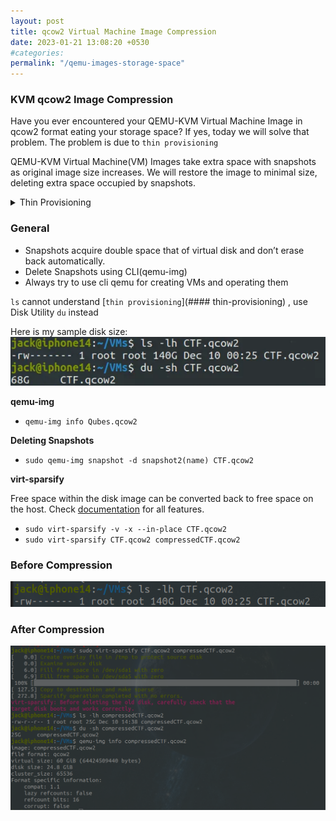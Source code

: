 ```yaml
---
layout: post
title: qcow2 Virtual Machine Image Compression
date: 2023-01-21 13:08:20 +0530
#categories: 
permalink: "/qemu-images-storage-space"
---
```


### KVM qcow2 Image Compression

Have you ever encountered your QEMU-KVM Virtual Machine Image in qcow2 format eating your storage space?
If yes, today we will solve that problem. The problem is due to `thin provisioning`

QEMU-KVM Virtual Machine(VM) Images take extra space with snapshots as original image size increases.
We will restore the image to minimal size, deleting extra space occupied by snapshots.

<details>
  <summary> Thin Provisioning</summary>
  <p>When a snapshot is taken, the changes made to the VM after the snapshot are stored in a separate file. With thin provisioning, the snapshot size can increase dynamically as more data is written to the VM after the snapshot is taken. This means that the snapshot will only consume additional space as changes occur, rather than reserving a fixed amount of space upfront.</p>
</details>

### General

- Snapshots acquire double space that of virtual disk and don’t erase back automatically.
- Delete Snapshots using CLI(qemu-img)
- Always try to use cli qemu for creating VMs and operating them

`ls` cannot understand [`thin provisioning`](#### thin-provisioning) , use Disk Utility `du` instead

Here is my sample disk size:
![qcow2-image-size](assets/qcow2_size.png)

**qemu-img**

- `qemu-img info Qubes.qcow2`

**Deleting Snapshots**

- `sudo qemu-img snapshot -d snapshot2(name) CTF.qcow2`

**virt-sparsify**

Free space within the disk image can be converted back to free space on the host. Check [documentation](https://libguestfs.org/virt-sparsify.1.html) 
for all features.

- `sudo virt-sparsify -v -x --in-place CTF.qcow2`
- `sudo virt-sparsify CTF.qcow2 compressedCTF.qcow2`

### Before Compression
![size-of-qcow2-image-before-compression](/assets/before_size.png)

### After Compression
![size-of-qcow2-image-after-compression](/assets/after_size.png)

